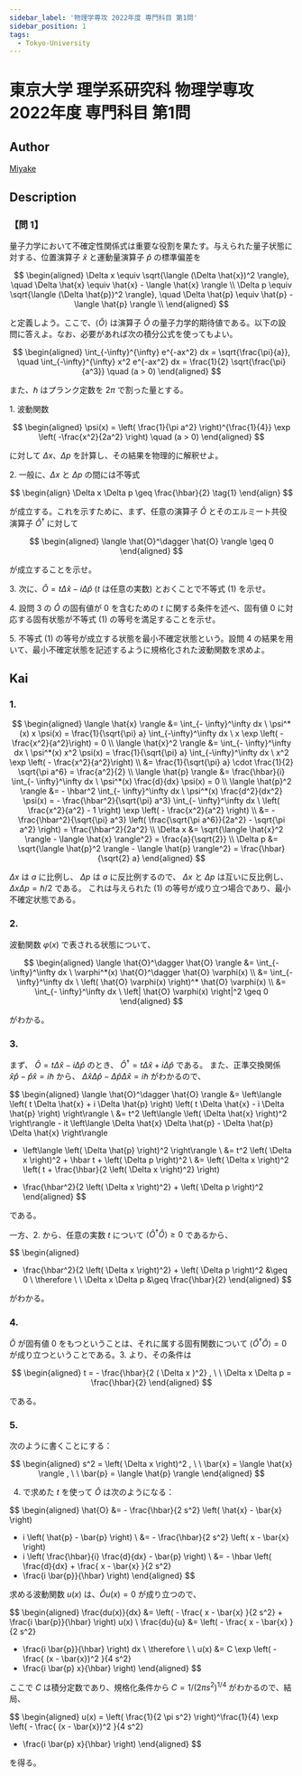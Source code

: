 ```yaml
---
sidebar_label: '物理学専攻 2022年度 専門科目 第1問'
sidebar_position: 1
tags:
  - Tokyo-University
---
```


# 東京大学 理学系研究科 物理学専攻 2022年度 専門科目 第1問

## **Author**
[Miyake](https://miyake.github.io/exams/index.html)

## **Description**
### 【問 1】
量子力学において不確定性関係式は重要な役割を果たす。与えられた量子状態に対する、位置演算子 $\hat{x}$ と運動量演算子 $\hat{p}$ の標準偏差を

$$
\begin{aligned}
\Delta x \equiv \sqrt{\langle (\Delta \hat{x})^2 \rangle}, \quad \Delta \hat{x} \equiv \hat{x} - \langle \hat{x} \rangle \\
\Delta p \equiv \sqrt{\langle (\Delta \hat{p})^2 \rangle}, \quad \Delta \hat{p} \equiv \hat{p} - \langle \hat{p} \rangle \\
\end{aligned}
$$

と定義しよう。ここで、$\langle \hat{O} \rangle$ は演算子 $\hat{O}$ の量子力学的期待値である。以下の設問に答えよ。なお、必要があれば次の積分公式を使ってもよい。

$$
\begin{aligned}
\int_{-\infty}^{\infty} e^{-ax^2} dx = \sqrt{\frac{\pi}{a}}, \quad \int_{-\infty}^{\infty} x^2 e^{-ax^2} dx = \frac{1}{2} \sqrt{\frac{\pi}{a^3}} \quad (a > 0)
\end{aligned}
$$

また、$\hbar$ はプランク定数を $2\pi$ で割った量とする。

1.&nbsp;波動関数

$$
\begin{aligned}
\psi(x) = \left( \frac{1}{\pi a^2} \right)^{\frac{1}{4}} \exp \left( -\frac{x^2}{2a^2} \right) \quad (a > 0)
\end{aligned}
$$

に対して $\Delta x$、$\Delta p$ を計算し、その結果を物理的に解釈せよ。

2.&nbsp;一般に、$\Delta x$ と $\Delta p$ の間には不等式

$$
\begin{align}
\Delta x \Delta p \geq \frac{\hbar}{2} \tag{1}
\end{align}
$$

が成立する。これを示すために、まず、任意の演算子 $\hat{O}$ とそのエルミート共役演算子 $\hat{O}^\dagger$ に対して

$$
\begin{aligned}
\langle \hat{O}^\dagger \hat{O} \rangle \geq 0
\end{aligned}
$$

が成立することを示せ。

3.&nbsp;次に、$\hat{O} = t\Delta \hat{x} - i \Delta \hat{p}$ ($t$ は任意の実数) とおくことで不等式 (1) を示せ。

4.&nbsp;設問 3 の $\hat{O}$ の固有値が 0 を含むための $t$ に関する条件を述べ、固有値 0 に対応する固有状態が不等式 (1) の等号を満足することを示せ。

5.&nbsp;不等式 (1) の等号が成立する状態を最小不確定状態という。設問 4 の結果を用いて、最小不確定状態を記述するように規格化された波動関数を求めよ。

## **Kai**
### 1. 

$$
\begin{aligned}
\langle \hat{x} \rangle &= \int_{- \infty}^\infty dx \  \psi^*(x) x \psi(x) = \frac{1}{\sqrt{\pi} a} \int_{-\infty}^\infty dx \  x \exp \left( - \frac{x^2}{a^2}\right) = 0 \\
\langle \hat{x}^2 \rangle &= \int_{- \infty}^\infty dx \  \psi^*(x) x^2 \psi(x) = \frac{1}{\sqrt{\pi} a} \int_{-\infty}^\infty dx \  x^2 \exp \left( - \frac{x^2}{a^2}\right) \\
&= \frac{1}{\sqrt{\pi} a} \cdot \frac{1}{2} \sqrt{\pi a^6} = \frac{a^2}{2} \\
\langle \hat{p} \rangle &= \frac{\hbar}{i} \int_{- \infty}^\infty dx \  \psi^*(x) \frac{d}{dx} \psi(x) = 0 \\
\langle \hat{p}^2 \rangle &= - \hbar^2 \int_{- \infty}^\infty dx \  \psi^*(x) \frac{d^2}{dx^2} \psi(x) = - \frac{\hbar^2}{\sqrt{\pi} a^3} \int_{- \infty}^\infty dx \  \left( \frac{x^2}{a^2} - 1 \right) \exp \left( - \frac{x^2}{a^2} \right) \\
&= - \frac{\hbar^2}{\sqrt{\pi} a^3} \left( \frac{\sqrt{\pi a^6}}{2a^2} - \sqrt{\pi a^2} \right) = \frac{\hbar^2}{2a^2} \\
\Delta x &= \sqrt{\langle \hat{x}^2 \rangle - \langle \hat{x} \rangle^2} = \frac{a}{\sqrt{2}} \\
\Delta p &= \sqrt{\langle \hat{p}^2 \rangle - \langle \hat{p} \rangle^2} = \frac{\hbar}{\sqrt{2} a}
\end{aligned}
$$

$\Delta x$ は $a$ に比例し、 $\Delta p$ は $a$ に反比例するので、
$\Delta x$ と $\Delta p$ は互いに反比例し、
$\Delta x \Delta p = \hbar / 2$ である。
これは与えられた (1) の等号が成り立つ場合であり、最小不確定状態である。

### 2.
波動関数 $\varphi(x)$ で表される状態について、

$$
\begin{aligned}
\langle \hat{O}^\dagger \hat{O} \rangle &= \int_{- \infty}^\infty dx \ \varphi^*(x) \hat{O}^\dagger \hat{O} \varphi(x) \\
&= \int_{- \infty}^\infty dx \ \left( \hat{O} \varphi(x) \right)^* \hat{O} \varphi(x) \\
&= \int_{- \infty}^\infty dx \ \left| \hat{O} \varphi(x) \right|^2 \geq 0
\end{aligned}
$$

がわかる。

### 3. 
まず、 $\hat{O} = t \Delta \hat{x} - i \Delta \hat{p}$ のとき、
$\hat{O}^\dagger = t \Delta \hat{x} + i \Delta \hat{p}$ である。
また、正準交換関係 $\hat{x} \hat{p} - \hat{p} \hat{x} = i \hbar$ から、
$\Delta \hat{x} \Delta \hat{p} - \Delta \hat{p} \Delta \hat{x} = i \hbar$
がわかるので、

$$
\begin{aligned}
\langle \hat{O}^\dagger \hat{O} \rangle
&= \left\langle
\left( t \Delta \hat{x} + i \Delta \hat{p} \right)
\left( t \Delta \hat{x} - i \Delta \hat{p} \right)
\right\rangle \\
&= t^2 \left\langle \left( \Delta \hat{x} \right)^2 \right\rangle - it \left\langle
\Delta \hat{x} \Delta \hat{p} - \Delta \hat{p} \Delta \hat{x}
\right\rangle
+ \left\langle \left( \Delta \hat{p} \right)^2 \right\rangle \\
&= t^2 \left( \Delta x \right)^2 + \hbar t + \left( \Delta p \right)^2 \\
&= \left( \Delta x \right)^2 \left( t + \frac{\hbar}{2 \left( \Delta x \right)^2} \right)
- \frac{\hbar^2}{2 \left( \Delta x \right)^2} + \left( \Delta p \right)^2
\end{aligned}
$$

である。

一方、2. から、任意の実数 $t$ について $\langle \hat{O}^\dagger \hat{O} \rangle \geq 0$ であるから、

$$
\begin{aligned}
- \frac{\hbar^2}{2 \left( \Delta x \right)^2} + \left( \Delta p \right)^2 &\geq 0 \\
\therefore \ \ \Delta x \Delta p &\geq \frac{\hbar}{2}
\end{aligned}
$$

がわかる。

### 4.
$\hat{O}$ が固有値 $0$ をもつということは、それに属する固有関数について
$\langle \hat{O}^\dagger \hat{O} \rangle = 0$
が成り立つということである。3. より、その条件は
   
$$
\begin{aligned}
t = - \frac{\hbar}{2 ( \Delta x )^2}
, \ \ 
\Delta x \Delta p = \frac{\hbar}{2}
\end{aligned}
$$

である。

### 5.
次のように書くことにする：

$$
\begin{aligned}
s^2 = \left( \Delta x \right)^2
, \ \ 
\bar{x} = \langle \hat{x} \rangle
, \ \ 
\bar{p} = \langle \hat{p} \rangle
\end{aligned}
$$

4. で求めた $t$ を使って $\hat{O}$ は次のようになる：

$$
\begin{aligned}
\hat{O}
&= - \frac{\hbar}{2 s^2} \left( \hat{x} - \bar{x} \right)
- i \left( \hat{p} - \bar{p} \right) \\
&= - \frac{\hbar}{2 s^2} \left( x - \bar{x} \right)
- i \left( \frac{\hbar}{i} \frac{d}{dx} - \bar{p} \right) \\
&= - \hbar \left( \frac{d}{dx} + \frac{ x - \bar{x} }{2 s^2} 
- \frac{i \bar{p}}{\hbar} \right)
\end{aligned}
$$

求める波動関数 $u(x)$ は、$\hat{O} u(x) = 0$ が成り立つので、

$$
\begin{aligned}
\frac{du(x)}{dx}
&= \left( - \frac{ x - \bar{x} }{2 s^2} + \frac{i \bar{p}}{\hbar} \right) u(x) \\
\frac{du}{u}
&=
\left( - \frac{ x - \bar{x} }{2 s^2} 
+ \frac{i \bar{p}}{\hbar} \right) dx \\
\therefore \ \ 
u(x) &= C \exp \left( - \frac{ (x - \bar{x})^2 }{4 s^2}
+ \frac{i \bar{p} x}{\hbar} \right)
\end{aligned}
$$

ここで $C$ は積分定数であり、規格化条件から $C = 1/(2 \pi s^2)^{1/4}$ がわかるので、結局、

$$
\begin{aligned}
u(x) = \left( \frac{1}{2 \pi s^2} \right)^\frac{1}{4}
\exp \left( - \frac{ (x - \bar{x})^2 }{4 s^2}
+ \frac{i \bar{p} x}{\hbar} \right)
\end{aligned}
$$

を得る。
